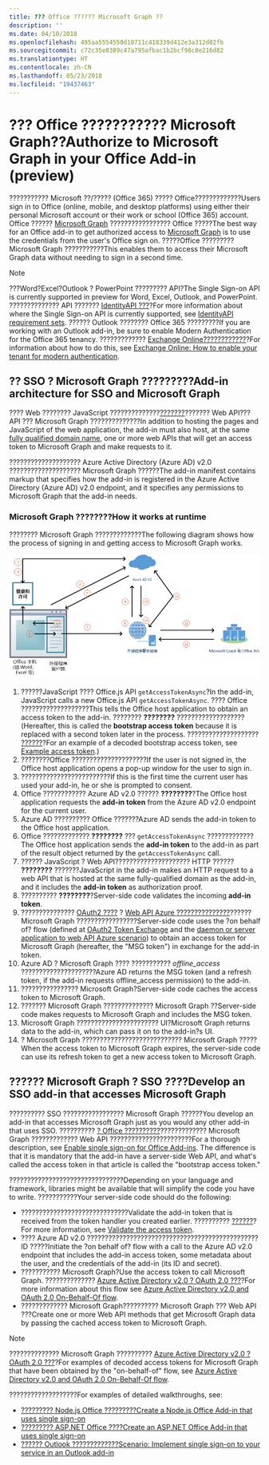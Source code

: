 ```yaml
---
title: ??? Office ?????? Microsoft Graph ??
description: ''
ms.date: 04/10/2018
ms.openlocfilehash: 495aa5554550d10711c418339d412e3a312d02fb
ms.sourcegitcommit: c72c35e8389c47a795afbac1b2bcf98c8e216d82
ms.translationtype: HT
ms.contentlocale: zh-CN
ms.lasthandoff: 05/23/2018
ms.locfileid: "19437463"
---
```

# <a name="authorize-to-microsoft-graph-in-your-office-add-in-preview"></a><span data-ttu-id="19dcc-102">??? Office ??????????? Microsoft Graph??</span><span class="sxs-lookup"><span data-stu-id="19dcc-102">Authorize to Microsoft Graph in your Office Add-in (preview)</span></span>

<span data-ttu-id="19dcc-103">??????????? Microsoft ??/????? (Office 365) ????? Office?????????????</span><span class="sxs-lookup"><span data-stu-id="19dcc-103">Users sign in to Office (online, mobile, and desktop platforms) using either their personal Microsoft account or their work or school (Office 365) account.</span></span> <span data-ttu-id="19dcc-104">Office ?????? [Microsoft Graph](https://developer.microsoft.com/graph/docs) ????????????????? Office ?????</span><span class="sxs-lookup"><span data-stu-id="19dcc-104">The best way for an Office add-in to get authorized access to [Microsoft Graph](https://developer.microsoft.com/graph/docs) is to use the credentials from the user's Office sign on.</span></span> <span data-ttu-id="19dcc-105">?????Office ????????? Microsoft Graph ???????????</span><span class="sxs-lookup"><span data-stu-id="19dcc-105">This enables them to access their Microsoft Graph data without needing to sign in a second time.</span></span> 

> [!NOTE]
> <span data-ttu-id="19dcc-106">???Word?Excel?Outlook ? PowerPoint ????????? API?</span><span class="sxs-lookup"><span data-stu-id="19dcc-106">The Single Sign-on API is currently supported in preview for Word, Excel, Outlook, and PowerPoint.</span></span> <span data-ttu-id="19dcc-107">?????????????? API ??????? [IdentityAPI ???](https://dev.office.com/reference/add-ins/requirement-sets/identity-api-requirement-sets)?</span><span class="sxs-lookup"><span data-stu-id="19dcc-107">For more information about where the Single Sign-on API is currently supported, see [IdentityAPI requirement sets](https://dev.office.com/reference/add-ins/requirement-sets/identity-api-requirement-sets).</span></span>
> <span data-ttu-id="19dcc-108">?????? Outlook ???????? Office 365 ?????????</span><span class="sxs-lookup"><span data-stu-id="19dcc-108">If you are working with an Outlook add-in, be sure to enable Modern Authentication for the Office 365 tenancy.</span></span> <span data-ttu-id="19dcc-109">????????????? [Exchange Online????????????](https://social.technet.microsoft.com/wiki/contents/articles/32711.exchange-online-how-to-enable-your-tenant-for-modern-authentication.aspx)?</span><span class="sxs-lookup"><span data-stu-id="19dcc-109">For information about how to do this, see [Exchange Online: How to enable your tenant for modern authentication](https://social.technet.microsoft.com/wiki/contents/articles/32711.exchange-online-how-to-enable-your-tenant-for-modern-authentication.aspx).</span></span>

## <a name="add-in-architecture-for-sso-and-microsoft-graph"></a><span data-ttu-id="19dcc-110">?? SSO ? Microsoft Graph ?????????</span><span class="sxs-lookup"><span data-stu-id="19dcc-110">Add-in architecture for SSO and Microsoft Graph</span></span>

<span data-ttu-id="19dcc-111">???? Web ???????? JavaScript ??????????????[???????](https://msdn.microsoft.com/en-us/library/windows/desktop/ms682135.aspx#_dns_fully_qualified_domain_name_fqdn__gly)??????? Web API??? API ??? Microsoft Graph ??????????????</span><span class="sxs-lookup"><span data-stu-id="19dcc-111">In addition to hosting the pages and JavaScript of the web application, the add-in must also host, at the same [fully qualified domain name](https://msdn.microsoft.com/en-us/library/windows/desktop/ms682135.aspx#_dns_fully_qualified_domain_name_fqdn__gly), one or more web APIs that will get an access token to Microsoft Graph and make requests to it.</span></span>

<span data-ttu-id="19dcc-112">???????????????????? Azure Active Directory (Azure AD) v2.0 ???????????????????? Microsoft Graph ??????</span><span class="sxs-lookup"><span data-stu-id="19dcc-112">The add-in manifest contains markup that specifies how the add-in is registered in the Azure Active Directory (Azure AD) v2.0 endpoint, and it specifies any permissions to Microsoft Graph that the add-in needs.</span></span>

### <a name="how-it-works-at-runtime"></a><span data-ttu-id="19dcc-113">Microsoft Graph ????????</span><span class="sxs-lookup"><span data-stu-id="19dcc-113">How it works at runtime</span></span>

<span data-ttu-id="19dcc-114">???????? Microsoft Graph ?????????????</span><span class="sxs-lookup"><span data-stu-id="19dcc-114">The following diagram shows how the process of signing in and getting access to Microsoft Graph works.</span></span>

![SSO ?????](../images/sso-access-to-microsoft-graph.png)

1. <span data-ttu-id="19dcc-116">??????JavaScript ???? Office.js API `getAccessTokenAsync`?</span><span class="sxs-lookup"><span data-stu-id="19dcc-116">In the add-in, JavaScript calls a new Office.js API `getAccessTokenAsync`.</span></span> <span data-ttu-id="19dcc-117">???? Office ???????????????????</span><span class="sxs-lookup"><span data-stu-id="19dcc-117">This tells the Office host application to obtain an access token to the add-in.</span></span> <span data-ttu-id="19dcc-118">???????? **????????** ???????????????????</span><span class="sxs-lookup"><span data-stu-id="19dcc-118">(Hereafter, this is called the **bootstrap access token** because it is replaced with a second token later in the process.</span></span> <span data-ttu-id="19dcc-119">???????????????????? [??????](sso-in-office-add-ins.md#example-access-token)?</span><span class="sxs-lookup"><span data-stu-id="19dcc-119">For an example of a decoded bootstrap access token, see [Example access token](sso-in-office-add-ins.md#example-access-token).)</span></span>
1. <span data-ttu-id="19dcc-120">????????Office ?????????????????????</span><span class="sxs-lookup"><span data-stu-id="19dcc-120">If the user is not signed in, the Office host application opens a pop-up window for the user to sign in.</span></span>
1. <span data-ttu-id="19dcc-121">?????????????????????????</span><span class="sxs-lookup"><span data-stu-id="19dcc-121">If this is the first time the current user has used your add-in, he or she is prompted to consent.</span></span>
1. <span data-ttu-id="19dcc-122">Office ???????????? Azure AD v2.0 ?????? **????????**?</span><span class="sxs-lookup"><span data-stu-id="19dcc-122">The Office host application requests the **add-in token** from the Azure AD v2.0 endpoint for the current user.</span></span>
1. <span data-ttu-id="19dcc-123">Azure AD ?????????? Office ???????</span><span class="sxs-lookup"><span data-stu-id="19dcc-123">Azure AD sends the add-in token to the Office host application.</span></span>
1. <span data-ttu-id="19dcc-124">Office ????????????? **????????** ??? `getAccessTokenAsync` ?????????????</span><span class="sxs-lookup"><span data-stu-id="19dcc-124">The Office host application sends the **add-in token** to the add-in as part of the result object returned by the `getAccessTokenAsync` call.</span></span>
1. <span data-ttu-id="19dcc-125">?????? JavaScript ? Web API????????????????????? HTTP ?????? **????????** ???????</span><span class="sxs-lookup"><span data-stu-id="19dcc-125">JavaScript in the add-in makes an HTTP request to a web API that is hosted at the same fully-qualified domain as the add-in, and it includes the **add-in token** as authorization proof.</span></span>  
1. <span data-ttu-id="19dcc-126">?????????? **????????**?</span><span class="sxs-lookup"><span data-stu-id="19dcc-126">Server-side code validates the incoming **add-in token**.</span></span>
1. <span data-ttu-id="19dcc-127">??????????????? [OAuth2 ????](https://tools.ietf.org/html/draft-ietf-oauth-token-exchange-02) ? [Web API Azure ???????????????](https://docs.microsoft.com/en-us/azure/active-directory/develop/active-directory-authentication-scenarios#daemon-or-server-application-to-web-api)?????? Microsoft Graph ?????????????????</span><span class="sxs-lookup"><span data-stu-id="19dcc-127">Server-side code uses the ?on behalf of? flow (defined at [OAuth2 Token Exchange](https://tools.ietf.org/html/draft-ietf-oauth-token-exchange-02) and the [daemon or server application to web API Azure scenario](https://docs.microsoft.com/en-us/azure/active-directory/develop/active-directory-authentication-scenarios#daemon-or-server-application-to-web-api)) to obtain an access token for Microsoft Graph (hereafter, the "MSG token") in exchange for the add-in token.</span></span>
1. <span data-ttu-id="19dcc-128">Azure AD ? Microsoft Graph ???? ??????????? *offline_access* ?????????????????????</span><span class="sxs-lookup"><span data-stu-id="19dcc-128">Azure AD returns the MSG token (and a refresh token, if the add-in requests offline_access permission) to the add-in.</span></span>
1. <span data-ttu-id="19dcc-129">???????????????? Microsoft Graph?</span><span class="sxs-lookup"><span data-stu-id="19dcc-129">Server-side code caches the access token to Microsoft Graph.</span></span>
1. <span data-ttu-id="19dcc-130">??????? Microsoft Graph ?????????????? Microsoft Graph ??</span><span class="sxs-lookup"><span data-stu-id="19dcc-130">Server-side code makes requests to Microsoft Graph and includes the MSG token.</span></span>
1. <span data-ttu-id="19dcc-131">Microsoft Graph ??????????????????????? UI?</span><span class="sxs-lookup"><span data-stu-id="19dcc-131">Microsoft Graph returns data to the add-in, which can pass it on to the add-in?s UI.</span></span>
1. <span data-ttu-id="19dcc-132">? Microsoft Graph ???????????????????????????? Microsoft Graph ?????</span><span class="sxs-lookup"><span data-stu-id="19dcc-132">When the access token to Microsoft Graph expires, the server-side code can use its refresh token to get a new access token to Microsoft Graph.</span></span>

## <a name="develop-an-sso-add-in-that-accesses-microsoft-graph"></a><span data-ttu-id="19dcc-133">?????? Microsoft Graph ? SSO ????</span><span class="sxs-lookup"><span data-stu-id="19dcc-133">Develop an SSO add-in that accesses Microsoft Graph</span></span>

<span data-ttu-id="19dcc-134">?????????? SSO ????????????????? Microsoft Graph ??????</span><span class="sxs-lookup"><span data-stu-id="19dcc-134">You develop an add-in that accesses Microsoft Graph just as you would any other add-in that uses SSO.</span></span> <span data-ttu-id="19dcc-135">?????????? [? Office ??????????](https://docs.microsoft.com/en-us/office/dev/add-ins/develop/sso-in-office-add-ins)????????????? Microsoft Graph ????????????? Web API ???????????????????????</span><span class="sxs-lookup"><span data-stu-id="19dcc-135">For a thorough description, see [Enable single sign-on for Office Add-ins](https://docs.microsoft.com/en-us/office/dev/add-ins/develop/sso-in-office-add-ins). The difference is that it is mandatory that the add-in have a server-side Web API, and what's called the access token in that article is called the "bootstrap access token."</span></span> 

<span data-ttu-id="19dcc-136">????????????????????????????????</span><span class="sxs-lookup"><span data-stu-id="19dcc-136">Depending on your language and framework, libraries might be available that will simplify the code you have to write.</span></span> <span data-ttu-id="19dcc-137">???????????</span><span class="sxs-lookup"><span data-stu-id="19dcc-137">Your server-side code should do the following:</span></span>

* <span data-ttu-id="19dcc-138">??????????????????????????????</span><span class="sxs-lookup"><span data-stu-id="19dcc-138">Validate the add-in token that is received from the token handler you created earlier.</span></span> <span data-ttu-id="19dcc-139">?????????? [??????](sso-in-office-add-ins.md#validate-the-access-token)?</span><span class="sxs-lookup"><span data-stu-id="19dcc-139">For more information, see [Validate the access token](sso-in-office-add-ins.md#validate-the-access-token).</span></span> 
* <span data-ttu-id="19dcc-140">???? Azure AD v2.0 ???????????????????????????????????????????????? ID ?????</span><span class="sxs-lookup"><span data-stu-id="19dcc-140">Initiate the ?on behalf of? flow with a call to the Azure AD v2.0 endpoint that includes the add-in access token, some metadata about the user, and the credentials of the add-in (its ID and secret).</span></span>
* <span data-ttu-id="19dcc-141">??????????? Microsoft Graph?</span><span class="sxs-lookup"><span data-stu-id="19dcc-141">Use the access token to call Microsoft Graph.</span></span> <span data-ttu-id="19dcc-142">?????????????? [Azure Active Directory v2.0 ? OAuth 2.0 ???](https://docs.microsoft.com/en-us/azure/active-directory/develop/active-directory-v2-protocols-oauth-on-behalf-of)?</span><span class="sxs-lookup"><span data-stu-id="19dcc-142">For more information about this flow see [Azure Active Directory v2.0 and OAuth 2.0 On-Behalf-Of flow](https://docs.microsoft.com/en-us/azure/active-directory/develop/active-directory-v2-protocols-oauth-on-behalf-of).</span></span>
* <span data-ttu-id="19dcc-143">????????????? Microsoft Graph?????????? Microsoft Graph ??? Web API ???</span><span class="sxs-lookup"><span data-stu-id="19dcc-143">Create one or more Web API methods that get Microsoft Graph data by passing the cached access token to Microsoft Graph.</span></span>

> [!NOTE]
> <span data-ttu-id="19dcc-144">?????????????? Microsoft Graph ?????????? [Azure Active Directory v2.0 ? OAuth 2.0 ???](https://docs.microsoft.com/en-us/azure/active-directory/develop/active-directory-v2-protocols-oauth-on-behalf-of)?</span><span class="sxs-lookup"><span data-stu-id="19dcc-144">For examples of decoded access tokens for Microsoft Graph that have been obtained by the "on-behalf-of" flow, see [Azure Active Directory v2.0 and OAuth 2.0 On-Behalf-Of flow](https://docs.microsoft.com/en-us/azure/active-directory/develop/active-directory-v2-protocols-oauth-on-behalf-of).</span></span>

<span data-ttu-id="19dcc-145">???????????????????</span><span class="sxs-lookup"><span data-stu-id="19dcc-145">For examples of detailed walkthroughs, see:</span></span>

* [<span data-ttu-id="19dcc-146">????????? Node.js Office ?????????</span><span class="sxs-lookup"><span data-stu-id="19dcc-146">Create a Node.js Office Add-in that uses single sign-on</span></span>](create-sso-office-add-ins-nodejs.md)
* [<span data-ttu-id="19dcc-147">????????? ASP.NET Office ????</span><span class="sxs-lookup"><span data-stu-id="19dcc-147">Create an ASP.NET Office Add-in that uses single sign-on</span></span>](create-sso-office-add-ins-aspnet.md)
* [<span data-ttu-id="19dcc-148">?????? Outlook ?????????????</span><span class="sxs-lookup"><span data-stu-id="19dcc-148">Scenario: Implement single sign-on to your service in an Outlook add-in</span></span>](https://docs.microsoft.com/en-us/outlook/add-ins/implement-sso-in-outlook-add-in)



